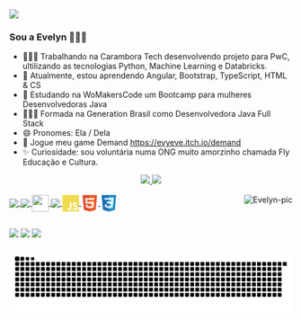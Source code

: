 <img align = "center" src = "https://i.imgur.com/kPjGg76.png">

### Sou a Evelyn 👩🏻‍🦱
- 👩🏻‍💻 Trabalhando na Carambora Tech desenvolvendo projeto para PwC, ultilizando as tecnologias Python, Machine Learning e Databricks.
- 🌱 Atualmente, estou aprendendo Angular, Bootstrap, TypeScript, HTML & CS
- 🦋 Estudando na WoMakersCode um Bootcamp para mulheres Desenvolvedoras Java
- 👩🏻‍🎓 Formada na Generation Brasil como Desenvolvedora Java Full Stack
- 😄 Pronomes: Ela / Dela
- 👾 Jogue meu game Demand https://evyeve.itch.io/demand
- ✨ Curiosidade: sou voluntária numa ONG muito amorzinho chamada Fly Educação e Cultura. 

<div align="center">
  <a href="https://github.com/evelyncarolina">
  <img height="175em" src="https://github-readme-stats.vercel.app/api?username=evelyncarolina&show_icons=true&theme=radical&include_all_commits=true&count_private=true"/>
  <img height="175em" src="https://github-readme-stats.vercel.app/api/top-langs/?username=evelyncarolina&layout=compact&langs_count=7&theme=radical"/>
</div>
  
<div style = "display: inline_block"> <br>
  <img align = "center" width = "40" src = "https://i.imgur.com/6Sdo1pl.png">
  <img align = "center" width = "50" src = "https://i.imgur.com/emPAeK4.png">
  <img align = "center" height = "30" width = "30" src = "https://cdn.iconscout.com/icon/free/png-512/typescript-1174965.png">
  <img align = "center" width = "40" src = "https://i.imgur.com/4LJ7wN1.png">
  <img align = "center" height = "30" width = "30" src = "https://raw.githubusercontent.com/devicons/devicon/master/icons/javascript/javascript-plain.svg">
  <img align = "center" height = "30" width = "30" src = "https://raw.githubusercontent.com/devicons/devicon/master/icons/html5/html5-original.svg">
  <img align = "center" height = "30" width = "30" src = "https://raw.githubusercontent.com/devicons/devicon/master/icons/css3/css3-original.svg">
  <img align = "right" alt="Evelyn-pic" height="100" src="https://i.imgur.com/pV3tvgw.png">
</div>
  
##
  
<div> 
  <a href="https://www.instagram.com/cria.evelyn/" target="_blank"><img src="https://img.shields.io/badge/-Instagram-%23E4405F?style=for-the-badge&logo=instagram&logoColor=white" target="_blank"></a>
  <a href = "mailto:evelyncarolina.contato@gmail.com"><img src="https://img.shields.io/badge/-Gmail-%23333?style=for-the-badge&logo=gmail&logoColor=white" target="_blank"></a>
  <a href="https://www.linkedin.com/in/evelyn-carolina/" target="_blank"><img src="https://img.shields.io/badge/-LinkedIn-%230077B5?style=for-the-badge&logo=linkedin&logoColor=white" target="_blank"></a> 
 
   ![Snake animation](https://github.com/evelyncarolina/evelyncarolina/blob/output/github-contribution-grid-snake.svg)
</div>

